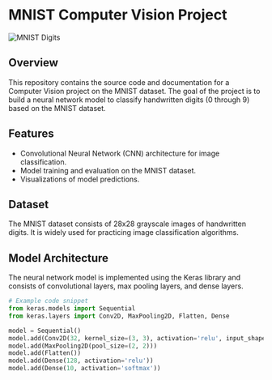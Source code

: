 # MNIST Computer Vision Project

![MNIST Digits](images/mnist_digits.png)

## Overview
This repository contains the source code and documentation for a Computer Vision project on the MNIST dataset. The goal of the project is to build a neural network model to classify handwritten digits (0 through 9) based on the MNIST dataset.

## Features
- Convolutional Neural Network (CNN) architecture for image classification.
- Model training and evaluation on the MNIST dataset.
- Visualizations of model predictions.

## Dataset
The MNIST dataset consists of 28x28 grayscale images of handwritten digits. It is widely used for practicing image classification algorithms.

## Model Architecture
The neural network model is implemented using the Keras library and consists of convolutional layers, max pooling layers, and dense layers.

```python
# Example code snippet
from keras.models import Sequential
from keras.layers import Conv2D, MaxPooling2D, Flatten, Dense

model = Sequential()
model.add(Conv2D(32, kernel_size=(3, 3), activation='relu', input_shape=(28, 28, 1)))
model.add(MaxPooling2D(pool_size=(2, 2)))
model.add(Flatten())
model.add(Dense(128, activation='relu'))
model.add(Dense(10, activation='softmax'))
